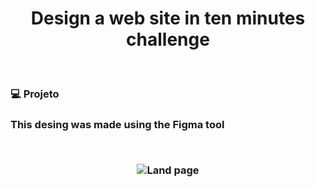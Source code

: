 <h1 align="center">
    Design a web site in ten minutes challenge
</h1>

<br>
<h3> 💻 Projeto<h3>

<p>This desing was made using the Figma tool</p>
<br>
<p align="center">
  <img alt="Land page" src="https://user-images.githubusercontent.com/42013761/83155673-d890c300-a0d7-11ea-939b-0ebb4d406cc3.png">
</p>

